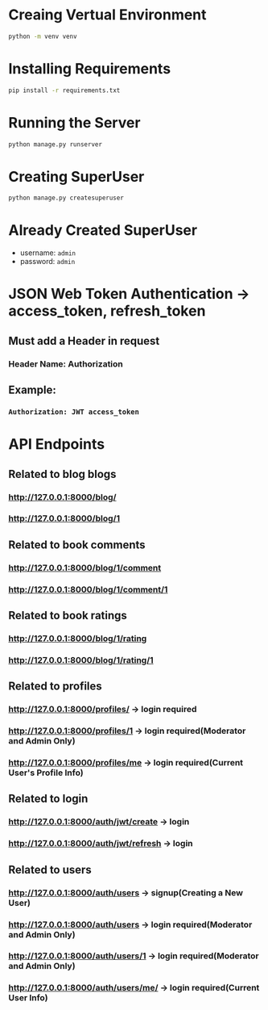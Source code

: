 # Creaing Vertual Environment
```bash
python -m venv venv
```

# Installing Requirements
```bash
pip install -r requirements.txt
```

# Running the Server
```bash
python manage.py runserver
```

# Creating SuperUser
```bash
python manage.py createsuperuser
```

# Already Created SuperUser
- username: `admin`
- password: `admin`

# JSON Web Token Authentication -> access_token, refresh_token
## Must add a Header in request
###  Header Name: Authorization
## Example:
### `Authorization: JWT access_token`

# API Endpoints
## Related to blog blogs
### http://127.0.0.1:8000/blog/
### http://127.0.0.1:8000/blog/1
## Related to book comments
### http://127.0.0.1:8000/blog/1/comment
### http://127.0.0.1:8000/blog/1/comment/1
## Related to book ratings
### http://127.0.0.1:8000/blog/1/rating
### http://127.0.0.1:8000/blog/1/rating/1
## Related to profiles
### http://127.0.0.1:8000/profiles/  -> login required
### http://127.0.0.1:8000/profiles/1  -> login required(Moderator and Admin Only)
### http://127.0.0.1:8000/profiles/me  -> login required(Current User's Profile Info)
## Related to login
### http://127.0.0.1:8000/auth/jwt/create -> login
### http://127.0.0.1:8000/auth/jwt/refresh -> login
## Related to users
### http://127.0.0.1:8000/auth/users -> signup(Creating a New User)
### http://127.0.0.1:8000/auth/users -> login required(Moderator and Admin Only)
### http://127.0.0.1:8000/auth/users/1 -> login required(Moderator and Admin Only)
### http://127.0.0.1:8000/auth/users/me/ -> login required(Current User Info)
